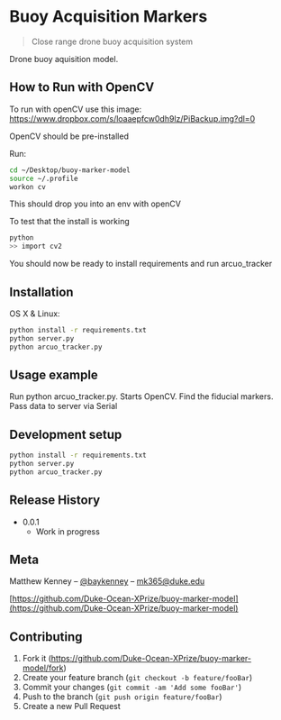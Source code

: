 # Buoy Acquisition Markers
> Close range drone buoy acquisition system


Drone buoy aquisition model. 

## How to Run with OpenCV

To run with openCV use this image: https://www.dropbox.com/s/loaaepfcw0dh9lz/PiBackup.img?dl=0

OpenCV should be pre-installed

Run:

```sh
cd ~/Desktop/buoy-marker-model
source ~/.profile
workon cv
```

This should drop you into an env with openCV

To test that the install is working

```sh
python
>> import cv2
```

You should now be ready to install requirements and run arcuo_tracker

## Installation

OS X & Linux:

```sh
python install -r requirements.txt
python server.py
python arcuo_tracker.py
```




## Usage example

Run python arcuo_tracker.py. Starts OpenCV. Find the fiducial markers. Pass data to server via Serial

## Development setup

```sh
python install -r requirements.txt
python server.py
python arcuo_tracker.py
```

## Release History

* 0.0.1
    * Work in progress

## Meta

Matthew Kenney – [@baykenney](https://twitter.com/baykenney) – mk365@duke.edu

[https://github.com/Duke-Ocean-XPrize/buoy-marker-model](https://github.com/Duke-Ocean-XPrize/buoy-marker-model)

## Contributing

1. Fork it (<https://github.com/Duke-Ocean-XPrize/buoy-marker-model/fork>)
2. Create your feature branch (`git checkout -b feature/fooBar`)
3. Commit your changes (`git commit -am 'Add some fooBar'`)
4. Push to the branch (`git push origin feature/fooBar`)
5. Create a new Pull Request



 
 
 
 
